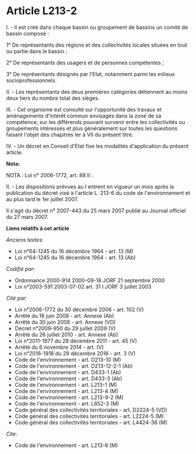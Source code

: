 # Article L213-2

I. - Il est créé dans chaque bassin ou groupement de bassins un comité de bassin composé :

1° De représentants des régions et des collectivités locales situées en tout ou partie dans le bassin ;

2° De représentants des usagers et de personnes compétentes ;

3° De représentants désignés par l'Etat, notamment parmi les milieux socioprofessionnels.

II. - Les représentants des deux premières catégories détiennent au moins deux tiers du nombre total des sièges.

III. - Cet organisme est consulté sur l'opportunité des travaux et aménagements d'intérêt commun envisagés dans la zone de sa
compétence, sur les différends pouvant survenir entre les collectivités ou groupements intéressés et plus généralement sur
toutes les questions faisant l'objet des chapitres Ier à VII du présent titre.

IV. - Un décret en Conseil d'Etat fixe les modalités d'application du présent article.

**Nota:**

NOTA : Loi n° 2006-1772, art. 88 II :

II. - Les dispositions prévues au I entrent en vigueur un mois après la publication du décret visé à l'article L. 213-6 du
code de l'environnement et au plus tard le 1er juillet 2007.

Il s'agit du décret n° 2007-443 du 25 mars 2007 publié au Journal officiel du 27 mars 2007.

**Liens relatifs à cet article**

_Anciens textes_:

  - Loi n°64-1245 du 16 décembre 1964 - art. 13 (M)
  - Loi n°64-1245 du 16 décembre 1964 - art. 13 (Ab)

_Codifié par_:

  - Ordonnance 2000-914 2000-09-18 JORF 21 septembre 2000
  - Loi n°2003-591 2003-07-02 art. 31 I JORF 3 juillet 2003

_Cité par_:

  - Loi n°2006-1772 du 30 décembre 2006 - art. 102 (V)
  - Arrêté du 16 juin 2008 - art. Annexe (Ab)
  - Arrêté du 30 juin 2008 - art. Annexe (VD)
  - Décret n°2009-950 du 29 juillet 2009 (V)
  - Arrêté du 26 juillet 2010 - art. Annexe (Ab)
  - Loi n°2011-1977 du 28 décembre 2011 - art. 45 (V)
  - Arrêté du 6 novembre 2014 - art. (V)
  - Loi n°2016-1918 du 29 décembre 2016 - art. 3 (V)
  - Code de l'environnement - art. D213-10 (M)
  - Code de l'environnement - art. D213-12-2-1 (Ab)
  - Code de l'environnement - art. D433-1 (Ab)
  - Code de l'environnement - art. D433-3 (Ab)
  - Code de l'environnement - art. L213-1 (M)
  - Code de l'environnement - art. L213-4 (M)
  - Code de l'environnement - art. L213-9-2 (M)
  - Code de l'environnement - art. L652-3 (M)
  - Code général des collectivités territoriales - art. D2224-5 (VD)
  - Code général des collectivités territoriales - art. L2224-5 (M)
  - Code général des collectivités territoriales - art. L4424-36 (M)

_Cite_:

  - Code de l'environnement - art. L213-6 (M)
